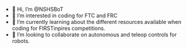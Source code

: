 - 👋 Hi, I’m @NSHSBoT
- 👀 I’m interested in coding for FTC and FRC 
- 🌱 I’m currently learning about the different resources available when coding for FIRSTinpires competitions.
- 💞️ I’m looking to collaborate on autonomous and teleop controls for robots.


<!---
NSHSBoT/NSHSBoT is a ✨ special ✨ repository because its `README.md` (this file) appears on your GitHub profile.
You can click the Preview link to take a look at your changes.
--->
